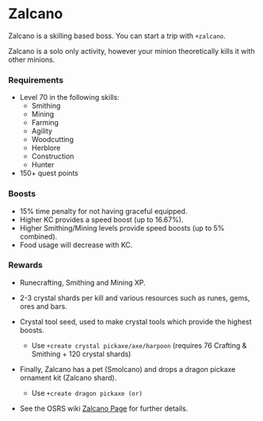 # Zalcano

Zalcano is a skilling based boss. You can start a trip with `+zalcano`.

Zalcano is a solo only activity, however your minion theoretically kills it with other minions.

### Requirements
* Level 70 in the following skills:
  - Smithing
  - Mining
  - Farming
  - Agility
  - Woodcutting
  - Herblore
  - Construction
  - Hunter
* 150+ quest points

### Boosts
* 15% time penalty for not having graceful equipped.
* Higher KC provides a speed boost (up to 16.67%).
* Higher Smithing/Mining levels provide speed boosts (up to 5% combined).
* Food usage will decrease with KC.

### Rewards

* Runecrafting, Smithing and Mining XP.

* 2-3 crystal shards per kill and various resources such as runes, gems, ores and bars.

* Crystal tool seed, used to make crystal tools which provide the highest boosts.
  - Use `+create crystal pickaxe/axe/harpoon` (requires 76 Crafting & Smithing + 120 crystal shards)

* Finally, Zalcano has a pet (Smolcano) and drops a dragon pickaxe ornament kit (Zalcano shard).
  - Use `+create dragon pickaxe (or)`

* See the OSRS wiki [Zalcano Page](https://oldschool.runescape.wiki/w/Zalcano) for further details.
